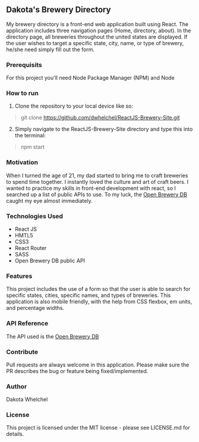 ## Dakota's Brewery Directory

My brewery directory is a front-end web application built using React. The application includes three navigation pages (Home, directory, about). 
In the directory page, all breweries throughout the united states are displayed. If the user wishes to target a specific state, city, name, or type of brewery,
he/she need simply fill out the form. 

### Prerequisits

For this project you'll need Node Package Manager (NPM) and Node

### How to run

1. Clone the repository to your local device like so:
> git clone https://github.com/dwhelchel/ReactJS-Brewery-Site.git

2. Simply navigate to the ReactJS-Brewery-Site directory and type this into the terminal:
> npm start

### Motivation

When I turned the age of 21, my dad started to bring me to craft breweries to spend time together. I instantly loved the culture and art of craft beers. I wanted to practice my skills in front-end development with react, so I searched up a list of public APIs to use. To my luck, the [Open Brewery DB](https://www.openbrewerydb.org)
caught my eye almost immediately.

### Technologies Used

- React JS
- HMTL5
- CSS3 
- React Router
- SASS
- Open Brewery DB public API

### Features

This project includes the use of a form so that the user is able to search for specific states, cities, specific names, and types of breweries. This application is 
also mobile friendly, with the help from CSS flexbox, em units, and percentage widths.

### API Reference

The API used is the [Open Brewery DB](https://www.openbrewerydb.org)

### Contribute

Pull requests are always welcome in this application. Please make sure the PR describes the bug or feature being fixed/implemented.

### Author

Dakota Whelchel

### License 

This project is licensed under the MIT license - please see LICENSE.md for details.
